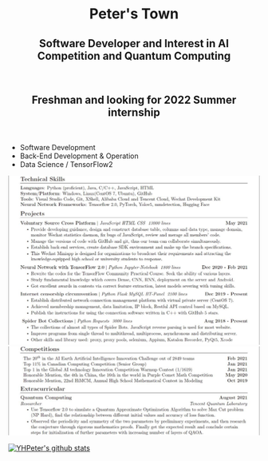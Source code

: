 <!-- # Peter HomePage -->

<h1 align="center">Peter's Town</h1>

<h2 align="center">Software Developer and Interest in AI Competition and Quantum Computing</h2><br>

<h2 align="center">Freshman and looking for 2022 Summer internship</h2><br>

- Software Development
- Back-End Development & Operation
- Data Science / TensorFlow2
<!-- I’m currently learning Tensorflow 2.0 and Contineous Intergration. -->

<!-- 🔭 I’m currently working on Web Deployment and Operation

🌱 

👯 I’m working for on [Tech4GoodCN](https://github.com/Tech4GoodCN) -->
<!--
**YHPeter/YHPeter** is a ✨ _special_ ✨ repository because its `README.md` (this file) appears on your GitHub profile.

Here are some ideas to get you started:

- 🔭 I’m currently working on ...
- 🌱 I’m currently learning ...
- 👯 I’m looking to collaborate on ...
- 🤔 I’m looking for help with ...
- 💬 Ask me about ...
- 📫 How to reach me: ...
- 😄 Pronouns: ...
- ⚡ Fun fact: ...

coour setting: &title_color=FFFFFF&text_color=FFFFFF&icon_color=FFFFFF&bg_color=DEG,EF0A6A,B6359C
-->
![CV](Part1.jpg)
![CV](Part2.jpg)

[![YHPeter's github stats](https://github-readme-stats.vercel.app/api?username=YHPeter&theme=vue&hide=prs,issues&show_icons=true&title_color=FFFFFF&text_color=FFFFFF&icon_color=FFFFFF&bg_color=DEG,007DDE,EF0A6A)](https://github.com/anuraghazra/github-readme-stats)

<!-- [![Top Langs](https://github-readme-stats.vercel.app/api/top-langs/?username=YHPeter&theme=buefy&hide=Batchfile)](https://github.com/anuraghazra/github-readme-stats) -->